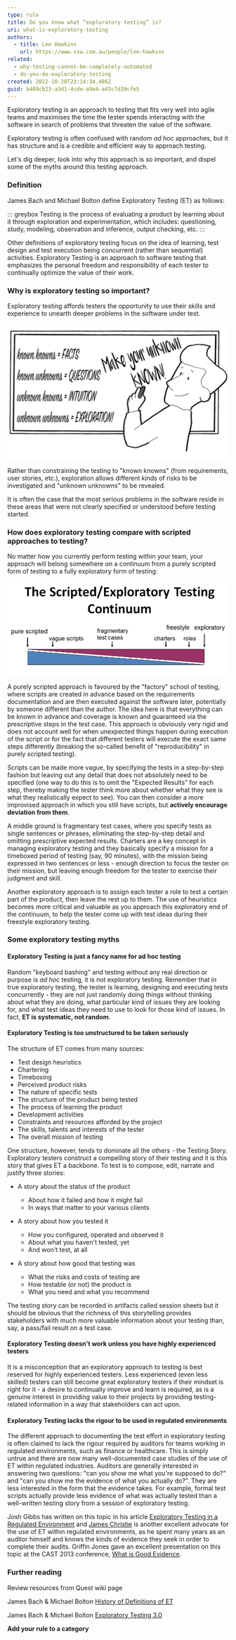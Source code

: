 ```yaml
---
type: rule
title: Do you know what “exploratory testing” is?
uri: what-is-exploratory-testing
authors:
  - title: Lee Hawkins
    url: https://www.ssw.com.au/people/lee-hawkins
related:
  - why-testing-cannot-be-completely-automated
  - do-you-do-exploratory-testing
created: 2022-10-20T23:14:34.486Z
guid: b409cb23-a3d1-4cde-a9e4-a43c7d39cfe5
---
```

Exploratory testing is an approach to testing that fits very well into agile teams and maximises the time the tester spends interacting with the software in search of problems that threaten the value of the software.

Exploratory testing is often confused with random *ad hoc* approaches, but it has structure and is a credible and efficient way to approach testing.

Let's dig deeper, look into why this approach is so important, and dispel some of the myths around this testing approach.

<!--endintro-->

### Definition

James Bach and Michael Bolton define Exploratory Testing (ET) as follows:

::: greybox
Testing is the process of evaluating a product by learning about it through exploration and experimentation, which includes: questioning, study, modeling, observation and inference, output checking, etc.
:::

Other definitions of exploratory testing focus on the idea of learning, test design and test execution being concurrent (rather than sequential) activities. Exploratory Testing is an approach to software testing that emphasizes the personal freedom and responsibility of each tester to continually optimize the value of their work.

### Why is exploratory testing so important?

Exploratory testing affords testers the opportunity to use their skills and experience to unearth deeper problems in the software under test. 

![Figure: explore to learn about the "unknown unknowns"](unknowns.png)

Rather than constraining the testing to "known knowns" (from requirements, user stories, etc.), exploration allows different kinds of risks to be investigated and "unknown unknowns" to be revealed. 

It is often the case that the most serious problems in the software reside in these areas that were not clearly specified or understood before testing started.

### How does exploratory testing compare with scripted approaches to testing?

No matter how you currently perform testing within your team, your approach will belong somewhere on a continuum from a purely scripted form of testing to a fully exploratory form of testing:

![Figure: The continuum from pure scripted to full exploratory testing](continuum.jpg)

A purely scripted approach is favoured by the "factory" school of testing, where scripts are created in advance based on the requirements documentation and are then executed against the software later, potentially by someone different than the author. The idea here is that everything can be known in advance and coverage is known and guaranteed via the prescriptive steps in the test case. This approach is obviously very rigid and does not account well for when unexpected things happen during execution of the script or for the fact that different testers will execute the exact same steps differently (breaking the so-called benefit of "reproducibility" in purely scripted testing).

Scripts can be made more vague, by specifying the tests in a step-by-step fashion but leaving out any detail that does not absolutely need to be specified (one way to do this is to omit the "Expected Results" for each step, thereby making the tester think more about whether what they see is what they realistically expect to see). You can then consider a more improvised approach in which you still have scripts, but **actively encourage deviation from them**.

A middle ground is fragmentary test cases, where you specify tests as single sentences or phrases, eliminating the step-by-step detail and omitting prescriptive expected results. Charters are a key concept in managing exploratory testing and they basically specify a mission for a timeboxed period of testing (say, 90 minutes), with the mission being expressed in two sentences or less - enough direction to focus the tester on their mission, but leaving enough freedom for the tester to exercise their judgment and skill.

Another exploratory approach is to assign each tester a role to test a certain part of the product, then leave the rest up to them. The use of heuristics becomes more critical and valuable as you approach this exploratory end of the continuum, to help the tester come up with test ideas during their freestyle exploratory testing.

### Some exploratory testing myths

#### Exploratory Testing is just a fancy name for ad hoc testing

Random "keyboard bashing" and testing without any real direction or purpose is *ad hoc* testing, it is not exploratory testing. Remember that in true exploratory testing, the tester is learning, designing and executing tests concurrently - they are not just randomly doing things without thinking about what they are doing, what particular kind of issues they are looking for, and what test ideas they need to use to look for those kind of issues. In fact, **ET is systematic, not random**.

#### Exploratory Testing is too unstructured to be taken seriously

The structure of ET comes from many sources:

* Test design heuristics
* Chartering
* Timeboxing
* Perceived product risks
* The nature of specific tests
* The structure of the product being tested
* The process of learning the product
* Development activities
* Constraints and resources afforded by the project
* The skills, talents and interests of the tester
* The overall mission of testing

One structure, however, tends to dominate all the others - the Testing Story. Exploratory testers construct a compelling story of their testing and it is this story that gives ET a backbone. To test is to compose, edit, narrate and justify three stories:

* A story about the status of the product

  * About how it failed and how it might fail
  * In ways that matter to your various clients
* A story about how you tested it

  * How you configured, operated and observed it
  * About what you haven't tested, yet
  * And won't test, at all
* A story about how good that testing was

  * What the risks and costs of testing are
  * How testable (or not) the product is
  * What you need and what you recommend

The testing story can be recorded in artifacts called session sheets but it should be obvious that the richness of this storytelling provides stakeholders with much more valuable information about your testing than, say, a pass/fail result on a test case.

#### Exploratory Testing doesn't work unless you have highly experienced testers

It is a misconception that an exploratory approach to testing is best reserved for highly experienced testers. Less experienced (even less skilled) testers can still become great exploratory testers if their mindset is right for it - a desire to continually improve and learn is required, as is a genuine interest in providing value to their projects by providing testing-related information in a way that stakeholders can act upon.

#### Exploratory Testing lacks the rigour to be used in regulated environments

The different approach to documenting the test effort in exploratory testing is often claimed to lack the rigour required by auditors for teams working in regulated environments, such as finance or healthcare. This is simply untrue and there are now many well-documented case studies of the use of ET within regulated industries. Auditors are generally interested in answering two questions: "can you show me what you're supposed to do?" and "can you show me the evidence of what you actually do?". They are less interested in the form that the evidence takes. For example, formal test scripts actually provide less evidence of what was actually tested than a well-written testing story from a session of exploratory testing.

Josh Gibbs has written on this topic in his article [Exploratory Testing in a Regulated Environment](http://www.stickyminds.com/article/exploratory-testing-regulated-environment) and [James Christie](<>) is another excellent advocate for the use of ET within regulated environments, as he spent many years as an auditor himself and knows the kinds of evidence they seek in order to complete their audits. Griffin Jones gave an excellent presentation on this topic at the CAST 2013 conference, [What is Good Evidence](https://www.youtube.com/watch?v=i8he7Rejn5s).

### Further reading

Review resources from Quest wiki page

James Bach & Michael Bolton [History of Definitions of ET](https://www.satisfice.com/blog/archives/1504)

James Bach & Michael Bolton [Exploratory Testing 3.0](https://www.satisfice.com/blog/archives/1509)

**Add your rule to a category**